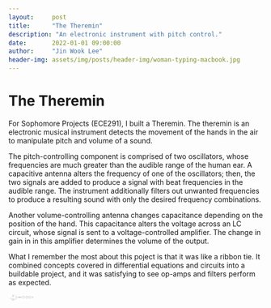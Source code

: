 ```yaml
---
layout:     post
title:      "The Theremin"
description: "An electronic instrument with pitch control."
date:       2022-01-01 09:00:00
author:     "Jin Wook Lee"
header-img: assets/img/posts/header-img/woman-typing-macbook.jpg
---
```


# The Theremin

For Sophomore Projects (ECE291), I built a Theremin. The theremin is an electronic musical instrument detects the movement of the hands in the air to manipulate pitch and volume of a sound.

The pitch-controlling component is comprised of two oscillators, whose frequencies are much greater than the audible range of the human ear. A capacitive antenna alters the frequency of one of the oscillators; then, the two signals are added to produce a signal with beat frequencies in the audible range. The instrument additionally filters out unwanted frequencies to produce a resulting sound with only the desired frequency combinations.

Another volume-controlling antenna changes capacitance depending on the position of the hand. This capacitance alters the voltage across an LC circuit, whose signal is sent to a voltage-controlled amplifier. The change in gain in in this amplifier determines the volume of the output.

What I remember the most about this poject is that it was like a ribbon tie. It combined concepts covered in differential equations and circuits into a buildable project, and it was satisfying to see op-amps and filters perform as expected.

<img src="https://raw.githubusercontent.com/jwlee1221/jinscuit-v2/master/assets/img/theremin1.png" width="50">
<!-- ![Theremin image]({{basepath}}/assets/img/theremin 2.png | width=50) -->